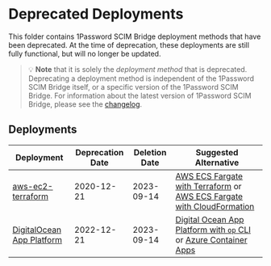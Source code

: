# Deprecated Deployments

This folder contains 1Password SCIM Bridge deployment methods that have been deprecated. At the time of deprecation, these deployments are still fully functional, but will no longer be updated.

> 💡 **Note** that it is solely the _deployment method_ that is deprecated. Deprecating a deployment method is independent of the 1Password SCIM Bridge itself, or a specific version of the 1Password SCIM Bridge. For information about the latest version of 1Password SCIM Bridge, please see the [changelog](https://app-updates.agilebits.com/product_history/SCIM).

## Deployments

| Deployment                                                | Deprecation Date | Deletion Date | Suggested Alternative                                                                                                                |
| --------------------------------------------------------- | ---------------- | ------------- | ------------------------------------------------------------------------------------------------------------------------------------ |
| [aws-ec2-terraform](./aws-terraform)                      | 2020-12-21       | 2023-09-14    | [AWS ECS Fargate with Terraform](../aws-ecsfargate-terraform/) or [AWS ECS Fargate with CloudFormation](./beta/aws-ecsfargate-cfn/)  |
| [DigitalOcean App Platform](./digitalocean-app-platform/) | 2022-12-21       | 2023-09-14    | [Digital Ocean App Platform with `op` CLI](../beta/do-app-platform-op-cli/) or [Azure Container Apps](../beta/azure-container-apps/) |


